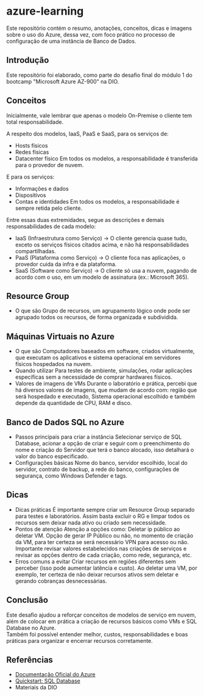 # azure-learning
  Este repositório contém o resumo, anotações, conceitos, dicas e imagens sobre o uso do Azure, dessa vez, com foco prático no processo de configuração de uma instância de Banco de Dados.

## Introdução
  Este repositório foi elaborado, como parte do desafio final do módulo 1 do bootcamp "Microsoft Azure AZ-900" na DIO.

## Conceitos
  Inicialmente, vale lembrar que apenas o modelo On-Premise o cliente tem total responsabilidade.

  A respeito dos modelos, IaaS, PaaS e SaaS, para os serviços de:
  - Hosts físicos
  - Redes físicas
  - Datacenter físico
  Em todos os modelos, a responsabilidade é transferida para o provedor de nuvem.

  E para os serviços:
  - Informações e dados
  - Dispositivos
  - Contas e identidades
  Em todos os modelos, a responsabilidade é sempre retida pelo cliente.

  Entre essas duas extremidades, segue as descrições e demais responsabilidades de cada modelo:

  - IaaS (Infraestrutura como Serviço)   ->    O cliente gerencia quase tudo, exceto os serviços físicos citados acima, e não há responsabilidades compartilhadas.
  - PaaS (Plataforma como Serviço)       ->    O cliente foca nas aplicações, o provedor cuida da infra e da plataforma.
  - SaaS (Software como Serviço)         ->    O cliente só usa a nuvem, pagando de acordo com o uso, em um modelo de assinatura (ex.: Microsoft 365).

## Resource Group
  - O que são
  Grupo de recursos, um agrupamento lógico onde pode ser agrupado todos os recursos, de forma organizada e subdividida.

## Máquinas Virtuais no Azure
  - O que são
  Computadores baseados em software, criados virtualmente, que executam os aplicativos e sistema operacional em servidores físicos hospedados na nuvem.
  - Quando utilizar
  Para testes de ambiente, simulações, rodar aplicações específicas sem a necessidade de comprar hardwares físicos.
  - Valores de imagens de VMs
  Durante o laboratório e prática, percebi que há diversos valores de imagens, que mudam de acordo com: região que será hospedado e executado,
  Sistema operacional escolhido e também depende da quantidade de CPU, RAM   e disco.

## Banco de Dados SQL no Azure
  - Passos principais para criar a instância
  Selecionar serviço de SQL Database, acionar a opção de criar e seguir com o preenchimento do nome e criação do Servidor que terá o banco alocado, isso detalhará o valor do banco especificado.
  - Configurações básicas
  Nome do banco, servidor escolhido, local do servidor, contrato de backup, a rede do banco, configurações de segurança, como Windows Defender e tags.

## Dicas
  - Dicas práticas
  É importante sempre criar um Resource Group separado para testes e laboratórios. Assim basta excluir o RG e limpar todos os recursos sem deixar nada ativo ou criado sem necessidade.
  - Pontos de atenção
  Atenção a opções como: Deletar ip público ao deletar VM. Opção de gerar IP Público ou não, no momento de criação da VM, para ter certeza se será necessário VPN para acesso ou não.
  Importante revisar valores estabelecidos nas criações de serviços e revisar as opções dentro de cada criação, como rede, segurança, etc.
  - Erros comuns a evitar
  Criar recursos em regiões diferentes sem perceber (isso pode aumentar latência e custo). Ao deletar uma VM, por exemplo, ter certeza de não deixar recursos ativos sem deletar e gerando cobranças desnecessárias.

## Conclusão
  Este desafio ajudou a reforçar conceitos de modelos de serviço em nuvem, além de colocar em prática a criação de recursos básicos como VMs e SQL Database no Azure.  
  Também foi possível entender melhor, custos, responsabilidades e boas práticas para organizar e encerrar recursos corretamente.

## Referências
  - [Documentação Oficial do Azure](https://learn.microsoft.com/azure)
  - [Quickstart: SQL Database](https://learn.microsoft.com/azure/azure-sql/database/single-database-create-quickstart)
  - Materiais da DIO
